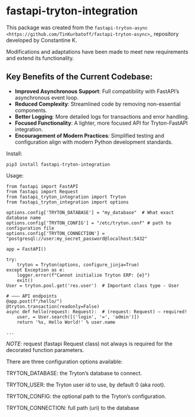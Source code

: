 # fastapi-tryton-integration

This package was created from the `fastapi-tryton-async <https://github.com/TinKurbatoff/fastapi-tryton-async>`_ repository developed by Constantine K.

Modifications and adaptations have been made to meet new requirements and extend its functionality.

## Key Benefits of the Current Codebase:

- **Improved Asynchronous Support**: Full compatibility with FastAPI’s asynchronous event loop.
- **Reduced Complexity**: Streamlined code by removing non-essential components.
- **Better Logging**: More detailed logs for transactions and error handling.
- **Focused Functionality**: A lighter, more focused API for Tryton-FastAPI integration.
- **Encouragement of Modern Practices**: Simplified testing and configuration align with modern Python development standards.


Install:
```
pip3 install fastapi-tryton-integration
```

Usage:
```
from fastapi import FastAPI
from fastapi import Request
from fastapi_tryton_integration import Tryton
from fastapi_tryton_integration import options

options.config['TRYTON_DATABASE'] = "my_database"  # What exact database name
options.config['TRYTON_CONFIG'] = "/etc/tryton.conf" # path to configuration file
options.config['TRYTON_CONNECTION'] = "postgresql://user:my_secret_password@localhost:5432"

app = FastAPI()

try:
    tryton = Tryton(options, configure_jinja=True)
except Exception as e:
    logger.error(f"Cannot initialize Tryton ERP: {e}")
    exit()
User = tryton.pool.get('res.user')  # Important class type - User

# ——— API endpoints
@app.post(f"/hello/")  
@tryton.transaction(readonly=False)
async def hello(request: Request):  # (request: Request) — required!
    user, = User.search([('login', '=', 'admin')])
    return '%s, Hello World!' % user.name

...

```
*NOTE*: request (fastapi Request class) not always is required for the decorated function parameters.

There are three configuration options available:

TRYTON_DATABASE: the Tryton’s database to connect.

TRYTON_USER: the Tryton user id to use, by default 0 (aka root).

TRYTON_CONFIG: the optional path to the Tryton’s configuration.

TRYTON_CONNECTION: full path (uri) to the database
